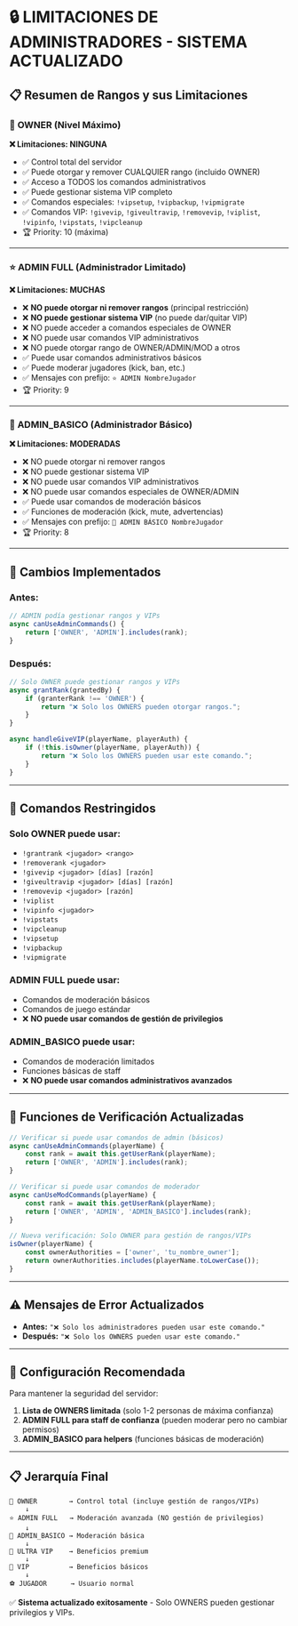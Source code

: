 # 🔒 LIMITACIONES DE ADMINISTRADORES - SISTEMA ACTUALIZADO

## 📋 **Resumen de Rangos y sus Limitaciones**

### 👑 **OWNER (Nivel Máximo)**
**❌ Limitaciones: NINGUNA**
- ✅ Control total del servidor
- ✅ Puede otorgar y remover CUALQUIER rango (incluido OWNER)
- ✅ Acceso a TODOS los comandos administrativos
- ✅ Puede gestionar sistema VIP completo
- ✅ Comandos especiales: `!vipsetup`, `!vipbackup`, `!vipmigrate`
- ✅ Comandos VIP: `!givevip`, `!giveultravip`, `!removevip`, `!viplist`, `!vipinfo`, `!vipstats`, `!vipcleanup`
- 🏆 Priority: 10 (máxima)

---

### ⭐ **ADMIN FULL (Administrador Limitado)**
**❌ Limitaciones: MUCHAS**
- ❌ **NO puede otorgar ni remover rangos** (principal restricción)
- ❌ **NO puede gestionar sistema VIP** (no puede dar/quitar VIP)
- ❌ NO puede acceder a comandos especiales de OWNER
- ❌ NO puede usar comandos VIP administrativos
- ❌ NO puede otorgar rango de OWNER/ADMIN/MOD a otros
- ✅ Puede usar comandos administrativos básicos
- ✅ Puede moderar jugadores (kick, ban, etc.)
- ✅ Mensajes con prefijo: `⭐ ADMIN NombreJugador`
- 🏆 Priority: 9

---

### 🔧 **ADMIN_BASICO (Administrador Básico)**
**❌ Limitaciones: MODERADAS**
- ❌ NO puede otorgar ni remover rangos
- ❌ NO puede gestionar sistema VIP
- ❌ NO puede usar comandos VIP administrativos
- ❌ NO puede usar comandos especiales de OWNER/ADMIN
- ✅ Puede usar comandos de moderación básicos
- ✅ Funciones de moderación (kick, mute, advertencias)
- ✅ Mensajes con prefijo: `🔧 ADMIN BÁSICO NombreJugador`
- 🏆 Priority: 8

---

## 🔄 **Cambios Implementados**

### **Antes:**
```javascript
// ADMIN podía gestionar rangos y VIPs
async canUseAdminCommands() {
    return ['OWNER', 'ADMIN'].includes(rank);
}
```

### **Después:**
```javascript
// Solo OWNER puede gestionar rangos y VIPs
async grantRank(grantedBy) {
    if (granterRank !== 'OWNER') {
        return "❌ Solo los OWNERS pueden otorgar rangos.";
    }
}

async handleGiveVIP(playerName, playerAuth) {
    if (!this.isOwner(playerName, playerAuth)) {
        return "❌ Solo los OWNERS pueden usar este comando.";
    }
}
```

---

## 📝 **Comandos Restringidos**

### **Solo OWNER puede usar:**
- `!grantrank <jugador> <rango>`
- `!removerank <jugador>`
- `!givevip <jugador> [días] [razón]`
- `!giveultravip <jugador> [días] [razón]`
- `!removevip <jugador> [razón]`
- `!viplist`
- `!vipinfo <jugador>`
- `!vipstats`
- `!vipcleanup`
- `!vipsetup`
- `!vipbackup`
- `!vipmigrate`

### **ADMIN FULL puede usar:**
- Comandos de moderación básicos
- Comandos de juego estándar
- ❌ **NO puede usar comandos de gestión de privilegios**

### **ADMIN_BASICO puede usar:**
- Comandos de moderación limitados
- Funciones básicas de staff
- ❌ **NO puede usar comandos administrativos avanzados**

---

## 🎯 **Funciones de Verificación Actualizadas**

```javascript
// Verificar si puede usar comandos de admin (básicos)
async canUseAdminCommands(playerName) {
    const rank = await this.getUserRank(playerName);
    return ['OWNER', 'ADMIN'].includes(rank);
}

// Verificar si puede usar comandos de moderador
async canUseModCommands(playerName) {
    const rank = await this.getUserRank(playerName);
    return ['OWNER', 'ADMIN', 'ADMIN_BASICO'].includes(rank);
}

// Nueva verificación: Solo OWNER para gestión de rangos/VIPs
isOwner(playerName) {
    const ownerAuthorities = ['owner', 'tu_nombre_owner'];
    return ownerAuthorities.includes(playerName.toLowerCase());
}
```

---

## ⚠️ **Mensajes de Error Actualizados**

- **Antes:** `"❌ Solo los administradores pueden usar este comando."`
- **Después:** `"❌ Solo los OWNERS pueden usar este comando."`

---

## 🔧 **Configuración Recomendada**

Para mantener la seguridad del servidor:

1. **Lista de OWNERS limitada** (solo 1-2 personas de máxima confianza)
2. **ADMIN FULL para staff de confianza** (pueden moderar pero no cambiar permisos)
3. **ADMIN_BASICO para helpers** (funciones básicas de moderación)

---

## 📋 **Jerarquía Final**

```
👑 OWNER        → Control total (incluye gestión de rangos/VIPs)
    ↓
⭐ ADMIN FULL   → Moderación avanzada (NO gestión de privilegios)
    ↓  
🔧 ADMIN_BASICO → Moderación básica
    ↓
👑 ULTRA VIP    → Beneficios premium
    ↓
💎 VIP          → Beneficios básicos
    ↓
⚽ JUGADOR      → Usuario normal
```

✅ **Sistema actualizado exitosamente** - Solo OWNERS pueden gestionar privilegios y VIPs.
